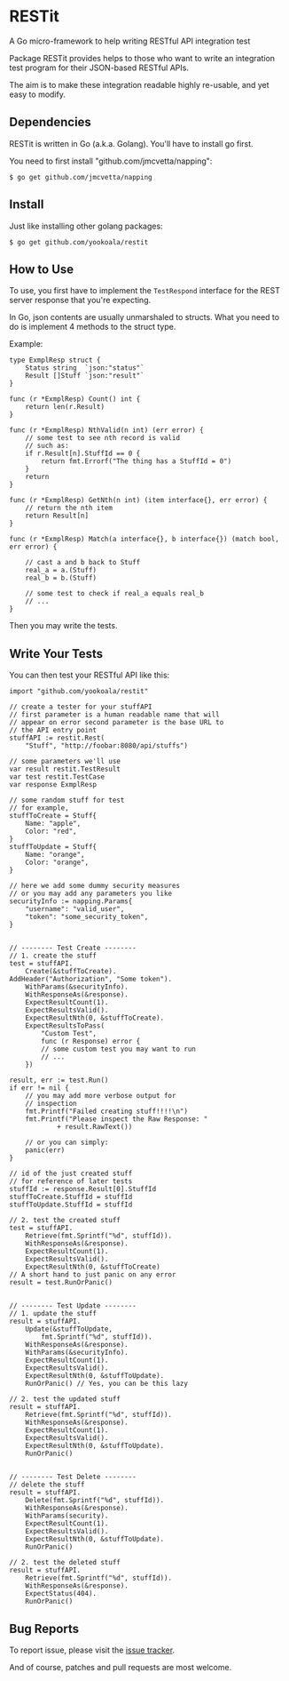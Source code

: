 RESTit
======

A Go micro-framework to help writing RESTful API integration test

Package RESTit provides helps to those who want to write an 
integration test program for their JSON-based RESTful APIs.

The aim is to make these integration readable highly re-usable,
and yet easy to modify.


Dependencies
------------

RESTit is written in Go (a.k.a. Golang). You'll have to install go
first.

You need to first install "github.com/jmcvetta/napping":

    $ go get github.com/jmcvetta/napping


Install
-------

Just like installing other golang packages:

    $ go get github.com/yookoala/restit


How to Use
----------

To use, you first have to implement the `TestRespond`
interface for the REST server response that you're 
expecting.

In Go, json contents are usually unmarshaled to structs.
What you need to do is implement 4 methods to the struct
type.

Example:

    type ExmplResp struct {
    	Status string  `json:"status"`
    	Result []Stuff `json:"result"`
    }

    func (r *ExmplResp) Count() int {
    	return len(r.Result)
    }

    func (r *ExmplResp) NthValid(n int) (err error) {
    	// some test to see nth record is valid
    	// such as:
    	if r.Result[n].StuffId == 0 {
    		return fmt.Errorf("The thing has a StuffId = 0")
    	}
    	return
    }

    func (r *ExmplResp) GetNth(n int) (item interface{}, err error) {
    	// return the nth item
    	return Result[n]
    }

    func (r *ExmplResp) Match(a interface{}, b interface{}) (match bool, err error) {

    	// cast a and b back to Stuff
    	real_a = a.(Stuff)
    	real_b = b.(Stuff)

    	// some test to check if real_a equals real_b
    	// ...
    }

Then you may write the tests.


Write Your Tests
----------------

You can then test your RESTful API like this:

    import "github.com/yookoala/restit"

    // create a tester for your stuffAPI
    // first parameter is a human readable name that will
    // appear on error second parameter is the base URL to
    // the API entry point
    stuffAPI := restit.Rest(
        "Stuff", "http://foobar:8080/api/stuffs")

    // some parameters we'll use
    var result restit.TestResult
    var test restit.TestCase
    var response ExmplResp

    // some random stuff for test
    // for example,
    stuffToCreate = Stuff{
        Name: "apple",
        Color: "red",
    }
    stuffToUpdate = Stuff{
        Name: "orange",
        Color: "orange",
    }

    // here we add some dummy security measures
    // or you may add any parameters you like
    securityInfo := napping.Params{
        "username": "valid_user",
        "token": "some_security_token",
    }


    // -------- Test Create --------
    // 1. create the stuff
    test = stuffAPI.
        Create(&stuffToCreate).
	AddHeader("Authorization", "Some token").
        WithParams(&securityInfo).
        WithResponseAs(&response).
        ExpectResultCount(1).
        ExpectResultsValid().
        ExpectResultNth(0, &stuffToCreate).
        ExpectResultsToPass(
            "Custom Test",
            func (r Response) error {
            // some custom test you may want to run
            // ...
        })

    result, err := test.Run()
    if err != nil {
        // you may add more verbose output for
        // inspection
        fmt.Printf("Failed creating stuff!!!!\n")
        fmt.Printf("Please inspect the Raw Response: " 
                + result.RawText())

        // or you can simply:
        panic(err)
    }

    // id of the just created stuff
    // for reference of later tests
    stuffId := response.Result[0].StuffId
    stuffToCreate.StuffId = stuffId
    stuffToUpdate.StuffId = stuffId

    // 2. test the created stuff
    test = stuffAPI.
        Retrieve(fmt.Sprintf("%d", stuffId)).
        WithResponseAs(&response).
        ExpectResultCount(1).
        ExpectResultsValid().
        ExpectResultNth(0, &stuffToCreate)
    // A short hand to just panic on any error
    result = test.RunOrPanic()


    // -------- Test Update --------
    // 1. update the stuff
    result = stuffAPI.
        Update(&stuffToUpdate,
            fmt.Sprintf("%d", stuffId)).
        WithResponseAs(&response).
        WithParams(&securityInfo).
        ExpectResultCount(1).
        ExpectResultsValid().
        ExpectResultNth(0, &stuffToUpdate).
        RunOrPanic() // Yes, you can be this lazy

    // 2. test the updated stuff
    result = stuffAPI.
        Retrieve(fmt.Sprintf("%d", stuffId)).
        WithResponseAs(&response).
        ExpectResultCount(1).
        ExpectResultsValid().
        ExpectResultNth(0, &stuffToUpdate).
        RunOrPanic()


    // -------- Test Delete --------
    // delete the stuff
    result = stuffAPI.
        Delete(fmt.Sprintf("%d", stuffId)).
        WithResponseAs(&response).
        WithParams(security).
        ExpectResultCount(1).
        ExpectResultsValid().
        ExpectResultNth(0, &stuffToUpdate).
        RunOrPanic()

    // 2. test the deleted stuff
    result = stuffAPI.
        Retrieve(fmt.Sprintf("%d", stuffId)).
        WithResponseAs(&response).
        ExpectStatus(404).
        RunOrPanic()


Bug Reports
-----------

To report issue, please visit the
[issue tracker](https://github.com/yookoala/restit/issues).

And of course, patches and pull requests are most welcome.
